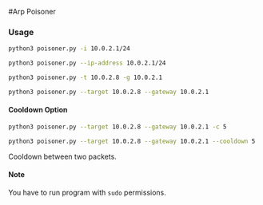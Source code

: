 #Arp Poisoner
### Usage
```bash
python3 poisoner.py -i 10.0.2.1/24
```
```bash
python3 poisoner.py --ip-address 10.0.2.1/24
```
```bash
python3 poisoner.py -t 10.0.2.8 -g 10.0.2.1
```
```bash
python3 poisoner.py --target 10.0.2.8 --gateway 10.0.2.1
```
#### Cooldown Option
```bash
python3 poisoner.py --target 10.0.2.8 --gateway 10.0.2.1 -c 5
```
```bash
python3 poisoner.py --target 10.0.2.8 --gateway 10.0.2.1 --cooldown 5
```
Cooldown between two packets.

#### Note
You have to run program with `sudo` permissions.